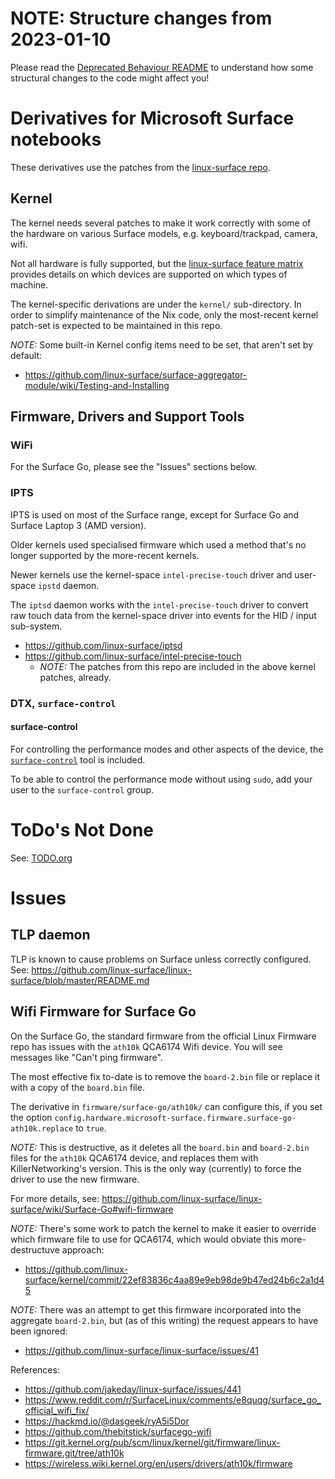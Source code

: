# NOTE: Structure changes from 2023-01-10

Please read the [Deprecated Behaviour README](./deprecated/README.md) to understand how some structural changes to
the code might affect you!

# Derivatives for Microsoft Surface notebooks

These derivatives use the patches from the [linux-surface repo](https://github.com/linux-surface/linux-surface/tree/master/patches).

## Kernel

The kernel needs several patches to make it work correctly with some of the hardware on various
Surface models, e.g. keyboard/trackpad, camera, wifi.

Not all hardware is fully supported, but the
[linux-surface feature matrix](https://github.com/linux-surface/linux-surface/wiki/Supported-Devices-and-Features#feature-matrix)
provides details on which devices are supported on which types of machine.

The kernel-specific derivations are under the `kernel/` sub-directory.
In order to simplify maintenance of the Nix code, only the most-recent kernel patch-set is expected
to be maintained in this repo.

_*NOTE:*_ Some built-in Kernel config items need to be set, that aren't set by default:
- https://github.com/linux-surface/surface-aggregator-module/wiki/Testing-and-Installing

## Firmware, Drivers and Support Tools

### WiFi

For the Surface Go, please see the "Issues" sections below.

### IPTS

IPTS is used on most of the Surface range, except for Surface Go and Surface Laptop 3 (AMD version).

Older kernels used specialised firmware which used a method that's no longer supported by the
more-recent kernels.

Newer kernels use the kernel-space `intel-precise-touch` driver and user-space `ipstd` daemon.

The `iptsd` daemon works with the `intel-precise-touch` driver to convert raw touch data from the
kernel-space driver into events for the HID / input sub-system.

- https://github.com/linux-surface/iptsd
- https://github.com/linux-surface/intel-precise-touch
  - _*NOTE:*_ The patches from this repo are included in the above kernel patches, already.

### DTX, `surface-control`

#### surface-control

For controlling the performance modes and other aspects of the device, the [`surface-control`](https://github.com/linux-surface/surface-control) tool is included.

To be able to control the performance mode without using `sudo`, add your user to the `surface-control` group.

# ToDo's Not Done

See: [TODO.org](./TODO.org)

# Issues

## TLP daemon

TLP is known to cause problems on Surface unless correctly configured.
See: https://github.com/linux-surface/linux-surface/blob/master/README.md

## Wifi Firmware for Surface Go

On the Surface Go, the standard firmware from the official Linux Firmware repo has issues with the
`ath10k` QCA6174 Wifi device.
You will see messages like "Can't ping firmware".

The most effective fix to-date is to remove the `board-2.bin` file or replace it with a copy of the
`board.bin` file.

The derivative in `firmware/surface-go/ath10k/` can configure this, if you set the option
`config.hardware.microsoft-surface.firmware.surface-go-ath10k.replace` to `true`.

_*NOTE:*_ This is destructive, as it deletes all the `board.bin` and `board-2.bin` files for the
`ath10k` QCA6174 device, and replaces them with KillerNetworking's version.
This is the only way (currently) to force the driver to use the new firmware.

For more details, see: https://github.com/linux-surface/linux-surface/wiki/Surface-Go#wifi-firmware

_*NOTE:*_ There's some work to patch the kernel to make it easier to override which firmware file
to use for QCA6174, which would obviate this more-destructuve approach:
- https://github.com/linux-surface/kernel/commit/22ef83836c4aa89e9eb98de9b47ed24b6c2a1d45

_*NOTE:*_ There was an attempt to get this firmware incorporated into the aggregate `board-2.bin`,
but (as of this writing) the request appears to have been ignored:
- https://github.com/linux-surface/linux-surface/issues/41

References:
- https://github.com/jakeday/linux-surface/issues/441
- https://www.reddit.com/r/SurfaceLinux/comments/e8quqg/surface_go_official_wifi_fix/
- https://hackmd.io/@dasgeek/ryA5i5Dor
- https://github.com/thebitstick/surfacego-wifi
- https://git.kernel.org/pub/scm/linux/kernel/git/firmware/linux-firmware.git/tree/ath10k
- https://wireless.wiki.kernel.org/en/users/drivers/ath10k/firmware
